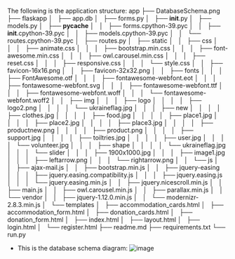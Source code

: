 The following is the application structure:
app
├── DatabaseSchema.png
├── flaskapp
│   ├── app.db
│   ├── forms.py
│   ├── __init__.py
│   ├── models.py
│   ├── __pycache__
│   │   ├── forms.cpython-39.pyc
│   │   ├── __init__.cpython-39.pyc
│   │   ├── models.cpython-39.pyc
│   │   └── routes.cpython-39.pyc
│   ├── routes.py
│   ├── static
│   │   ├── css
│   │   │   ├── animate.css
│   │   │   ├── bootstrap.min.css
│   │   │   ├── font-awesome.min.css
│   │   │   ├── owl.carousel.min.css
│   │   │   ├── reset.css
│   │   │   ├── responsive.css
│   │   │   └── style.css
│   │   ├── favicon-16x16.png
│   │   ├── favicon-32x32.png
│   │   ├── fonts
│   │   │   ├── FontAwesome.otf
│   │   │   ├── fontawesome-webfont.eot
│   │   │   ├── fontawesome-webfont.svg
│   │   │   ├── fontawesome-webfont.ttf
│   │   │   ├── fontawesome-webfont.woff
│   │   │   └── fontawesome-webfont.woff2
│   │   ├── img
│   │   │   ├── logo
│   │   │   │   ├── logo2.png
│   │   │   │   └── ukraineflag.jpg
│   │   │   ├── new
│   │   │   │   ├── clothes.jpg
│   │   │   │   ├── food.jpg
│   │   │   │   ├── place1.jpg
│   │   │   │   ├── place2.jpg
│   │   │   │   ├── place3.jpg
│   │   │   │   ├── productnew.png
│   │   │   │   ├── product.png
│   │   │   │   ├── support.jpg
│   │   │   │   ├── toiltries.jpg
│   │   │   │   ├── user.jpg
│   │   │   │   └── volunteer.jpg
│   │   │   ├── shape
│   │   │   │   └── ukraineflag.jpg
│   │   │   └── slider
│   │   │       ├── 1900x1000.jpg
│   │   │       ├── image1.jpg
│   │   │       ├── leftarrow.png
│   │   │       └── rightarrow.png
│   │   └── js
│   │       ├── ajax-mail.js
│   │       ├── bootstrap.min.js
│   │       ├── jquery-easing
│   │       │   ├── jquery.easing.compatibility.js
│   │       │   ├── jquery.easing.js
│   │       │   └── jquery.easing.min.js
│   │       ├── jquery.nicescroll.min.js
│   │       ├── main.js
│   │       ├── owl.carousel.min.js
│   │       ├── parallax.min.js
│   │       └── vendor
│   │           ├── jquery-1.12.0.min.js
│   │           └── modernizr-2.8.3.min.js
│   └── templates
│       ├── accommodation_cards.html
│       ├── accommodation_form.html
│       ├── donation_cards.html
│       ├── donation_form.html
│       ├── index.html
│       ├── layout.html
│       ├── login.html
│       └── register.html
├── readme.md
├── requirements.txt
└── run.py

- This is the database schema diagram: 
![image](https://user-images.githubusercontent.com/72353586/160270751-4db68c08-0641-4ab1-96bb-47dbcc30b06b.png)



